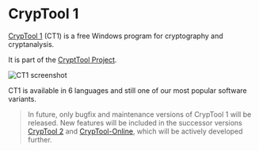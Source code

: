 # CrypTool 1
[CrypTool 1](https://www.cryptool.org/ct1/) (CT1) is a free Windows program for cryptography and cryptanalysis.

It is part of the [CryptTool Project](https://www.cryptool.org/).

![CT1 screenshot](https://www.cryptool.org/media/page-contents/ct1/ct1-screen-en.png)


CT1 is available in 6 languages and still one of our most popular software variants.

> In future, only bugfix and maintenance versions of CrypTool 1 will be released. New features will be included in the successor versions [CrypTool 2](https://www.cryptool.org/ct2) and [CrypTool-Online](https://www.cryptool.org/cto), which will be actively developed further.
